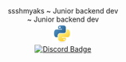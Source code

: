 <div align="center">
  ssshmyaks
  ~ Junior backend dev
</div>
<div align="center">
  ~ Junior backend dev
</div>
<div align="center">
  <img src="https://github.com/devicons/devicon/blob/master/icons/python/python-original.svg" title="Python" alt="Python" width="40" height="40"/>&nbsp;
<div/>
<div align="center">
 <a href="https://discordapp.com/users/459228070671548418">
    <img src="https://img.shields.io/badge/Discord-%20-blue?logo=discord&logoColor=red?style=plastic" alt="Discord Badge"/>
  </a>
</div>

